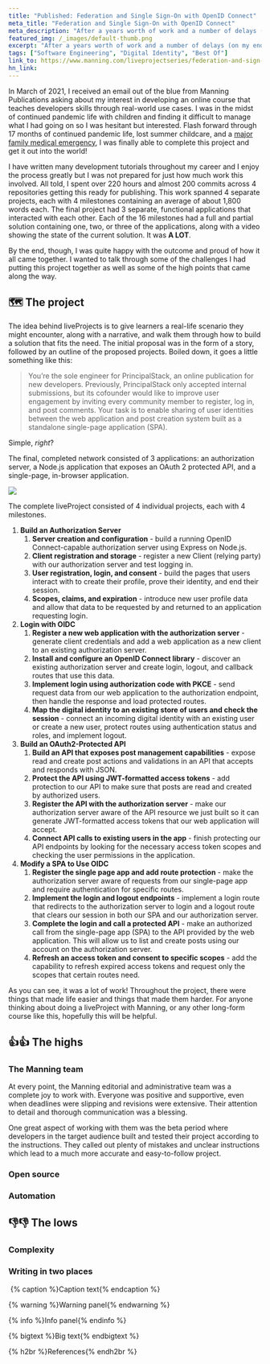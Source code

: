```yaml
---
title: "Published: Federation and Single Sign-On with OpenID Connect"
meta_title: "Federation and Single Sign-On with OpenID Connect"
meta_description: "After a years worth of work and a number of delays (on my end), I finally published my first liveProject with Manning!"
featured_img: /_images/default-thumb.png
excerpt: "After a years worth of work and a number of delays (on my end), I finally published my first liveProject with Manning!"
tags: ["Software Engineering", "Digital Identity", "Best Of"]
link_to: https://www.manning.com/liveprojectseries/federation-and-sign-on-ser
hn_link:
---
```


In March of 2021, I received an email out of the blue from Manning Publications asking about my interest in developing an online course that teaches developers skills through real-world use cases. I was in the midst of continued pandemic life with children and finding it difficult to manage what I had going on so I was hesitant but interested. Flash forward through 17 months of continued pandemic life, lost summer childcare, and a [major family medical emergency](/stroke/), I was finally able to complete this project and get it out into the world!

I have written many development tutorials throughout my career and I enjoy the process greatly but I was not prepared for just how much work this involved. All told, I spent over 220 hours and almost 200 commits across 4 repositories getting this ready for publishing. This work spanned 4 separate projects, each with 4 milestones containing an average of about 1,800 words each. The final project had 3 separate, functional applications that interacted with each other. Each of the 16 milestones had a full and partial solution containing one, two, or three of the applications, along with a video showing the state of the current solution. It was **A LOT**.

By the end, though, I was quite happy with the outcome and proud of how it all came together. I wanted to talk through some of the challenges I had putting this project together as well as some of the high points that came along the way.

## 🗺 The project

The idea behind liveProjects is to give learners a real-life scenario they might encounter, along with a narrative, and walk them through how to build a solution that fits the need. The initial proposal was in the form of a story, followed by an outline of the proposed projects. Boiled down, it goes a little something like this:

> You’re the sole engineer for PrincipalStack, an online publication for new developers. Previously, PrincipalStack only accepted internal submissions, but its cofounder would like to improve user engagement by inviting every community member to register, log in, and post comments. Your task is to enable sharing of user identities between the web application and post creation system built as a standalone single-page application (SPA).

Simple, *right*? 

The final, completed network consisted of 3 applications: an authorization server, a Node.js application that exposes an OAuth 2 protected API, and a single-page, in-browser application. 

![](/_images/2022/manning-oidc-diagram.png)

The complete liveProject consisted of 4 individual projects, each with 4 milestones.

1. **Build an Authorization Server**
	1. **Server creation and configuration** - build a running OpenID Connect-capable authorization server using Express on Node.js.
	2. **Client registration and storage** - register a new Client (relying party) with our authorization server and test logging in.
	3. **User registration, login, and consent** - build the pages that users interact with to create their profile, prove their identity, and end their session.
	4. **Scopes, claims, and expiration** - introduce new user profile data and allow that data to be requested by and returned to an application requesting login.
2. **Login with OIDC**
	1. **Register a new web application with the authorization server** - generate client credentials and add a web application as a new client to an existing authorization server.
	2. **Install and configure an OpenID Connect library** - discover an existing authorization server and  create login, logout, and callback routes that use this data.
	3. **Implement login using authorization code with PKCE** - send request data from our web application to the authorization endpoint, then handle the response and load protected routes. 
	4. **Map the digital identity to an existing store of users and check the session** - connect an incoming digital identity with an existing user or create a new user, protect routes using authentication status and roles, and implement logout.
3. **Build an OAuth2-Protected API**
	1. **Build an API that exposes post management capabilities** - expose read and create post actions and validations in an API that accepts and responds with JSON.
	2. **Protect the API using JWT-formatted access tokens** - add protection to our API to make sure that posts are read and created by authorized users.
	3. **Register the API with the authorization server** - make our authorization server aware of the API resource we just built so it can generate JWT-formatted access tokens that our web application will accept.
	4. **Connect API calls to existing users in the app** - finish protecting our API endpoints by looking for the necessary access token scopes and checking the user permissions in the application.
4. **Modify a SPA to Use OIDC**
	1. **Register the single page app and add route protection** - make the authorization server aware of requests from our single-page app and require authentication for specific routes. 
	2. **Implement the login and logout endpoints** - implement a login route that redirects to the authorization server to login and a logout route that clears our session in both our SPA and our authorization server.
	3. **Complete the login and call a protected API** - make an authorized call from the single-page app (SPA) to the API provided by the web application. This will allow us to list and create posts using our account on the authorization server.
	4. **Refresh an access token and consent to specific scopes** - add the capability to refresh expired access tokens and request only the scopes that certain routes need.

As you can see, it was a lot of work! Throughout the project, there were things that made life easier and things that made them harder. For anyone thinking about doing a liveProject with Manning, or any other long-form course like this, hopefully this will be helpful. 

## 👍👍 The highs

### The Manning team

At every point, the Manning editorial and administrative team was a complete joy to work with. Everyone was positive and supportive, even when deadlines were slipping and revisions were extensive. Their attention to detail and thorough communication was a blessing. 

One great aspect of working with them was the beta period where developers in the target audience built and tested their project according to the instructions. They called out plenty of mistakes and unclear instructions which lead to a much more accurate and easy-to-follow project. 

### Open source



### Automation

## 👎👎 The lows

### Complexity

### Writing in two places
<img src="/_images/2022/featured_image.jpg" class="aligncenter" alt="">
{% caption %}Caption text{% endcaption %}

{% warning %}Warning panel{% endwarning %}

{% info %}Info panel{% endinfo %}

{% bigtext %}Big text{% endbigtext %}

{% h2br %}References{% endh2br %}
